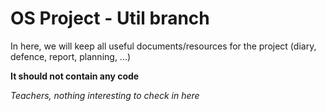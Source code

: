 # OS Project - Util branch

In here, we will keep all useful documents/resources for the project (diary, defence, report, planning, ...)

**It should not contain any code**

*Teachers, nothing interesting to check in here*
